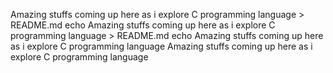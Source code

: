 Amazing stuffs coming up here as i explore C programming language > README.md
echo Amazing stuffs coming up here as i explore C programming language > README.md
echo Amazing stuffs coming up here as i explore C programming language
Amazing stuffs coming up here as i explore C programming language
